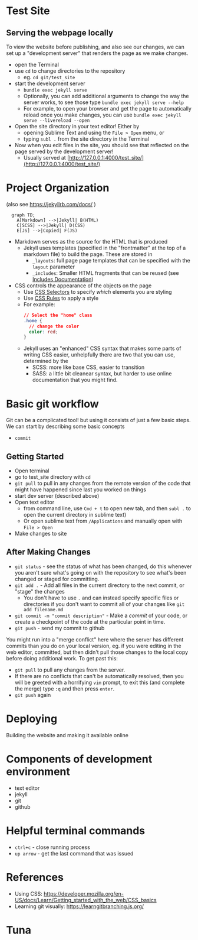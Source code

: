 # Test Site

## Serving the webpage locally

To view the website before publishing, and also see our changes, we can set up a "development server"
that renders the page as we make changes.

- open the Terminal
- use `cd` to change directories to the repository
  - eg. `cd git/test_site`
- start the development server
  - `bundle exec jekyll serve`
  - Optionally, you can add additional arguments to change the way the server works, to see those
    type `bundle exec jekyll serve --help`
  - For example, to open your browser and get the page to automatically reload once you make changes, you can use
    `bundle exec jekyll serve --livereload --open`
- Open the site directory in your text editor! Either by 
  - opening Sublime Text and using the `File > Open` menu, or
  - typing `subl .` from the site directory in the Terminal
- Now when you edit files in the site, you should see that reflected on the page served by the development server!
  - Usually served at [http://127.0.0.1:4000/test_site/](http://127.0.0.1:4000/test_site/)
  
# Project Organization

(also see https://jekyllrb.com/docs/ )

```mermaid
  graph TD;
    A[Markdown] -->|Jekyll| B(HTML)
    C[SCSS] -->|Jekyll| D(CSS)
    E[JS] -->|Copied| F(JS)
```

- Markdown serves as the source for the HTML that is produced
  - Jekyll uses templates (specified in the "frontmatter" at the top of a markdown file) to build the page. These are stored in
    - `_layouts`: full page page templates that can be specified with the `layout` parameter
    - `_includes`: Smaller HTML fragments that can be reused (see [Includes Documentation](https://jekyllrb.com/docs/includes/))
- CSS controls the appearance of the objects on the page
  - Use [CSS Selectors](https://www.w3schools.com/cssref/css_selectors.asp) to specify *which* elements you are styling
  - Use [CSS Rules](https://developer.mozilla.org/en-US/docs/Web/CSS/Reference) to apply a style
  - For example:
    ```css
    // Select the "home" class
    .home {
      // change the color
      color: red;
    }
    ```
  - Jekyll uses an "enhanced" CSS syntax that makes some parts of writing CSS easier, unhelpfully there are two that you can use, determined  by the 
    - SCSS: more like base CSS, easier to transition
    - SASS: a little bit cleanear syntax, but harder to use online documentation that you might find.
    
# Basic git workflow

Git can be a complicated tool! but using it consists of just a few basic steps. We can start by describing some basic concepts

- `commit`

## Getting Started

- Open terminal
- go to test_site directory with `cd`
- `git pull` to pull in any changes from the remote version of the code that might have happened since last you worked on things
- start dev server (described above)
- Open text editor 
  - from command line, use `Cmd + t` to open new tab, and then `subl .` to open the current directory in sublime text)
  - Or open sublime text from `/Applications` and manually open with `File > Open`
- Make changes to site

## After Making Changes

- `git status` - see the status of what has been changed, do this whenever you aren't sure what's going on with the repository to see what's been changed or staged for committing.
- `git add .` - Add all files in the current directory to the next commit, or "stage" the changes
  - You don't have to use `.` and can instead specify specific files or directories if you don't want to commit all of your changes like `git add filename.md`
- `git commit -m "commit description"` - Make a *commit* of your code, or create a checkpoint of the code at the particular point in time.
- `git push` - send my commit to github

You might run into a "merge conflict" here where the server has different commits than you do on your local version, eg. if you were editing in the web editor, committed, but then didn't pull those changes to the local copy before doing additional work. To get past this:

- `git pull` to pull any changes from the server. 
- If there are no conflicts that can't be automatically resolved, then you will be greeted with a horrifying `vim` prompt, to exit this (and complete the merge) type `:q` and then press `enter`.
- `git push` again
    
# Deploying

Building the website and making it available online

# Components of development environment

- text editor
- jekyll
- git
- github

# Helpful terminal commands

- `ctrl+c` - close running process
- `up arrow` - get the last command that was issued
    
# References

- Using CSS: https://developer.mozilla.org/en-US/docs/Learn/Getting_started_with_the_web/CSS_basics
- Learning git visually: https://learngitbranching.js.org/

# Tuna

